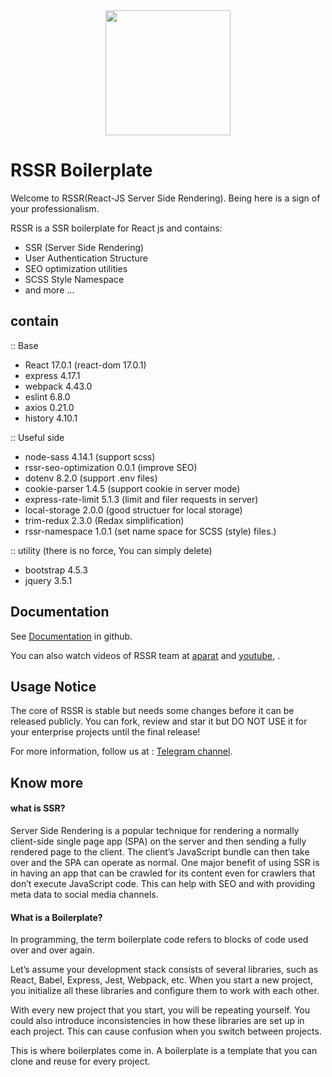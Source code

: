 <div align="center">
  <a href="https://github.com/rssr-org/RSSR">
    <img width="200" src="https://raw.githubusercontent.com/rssr-org/RSSR/master/public/asset/img/rssr-logo.png">
  </a>
</div>

# RSSR Boilerplate
Welcome to RSSR(React-JS Server Side Rendering). Being here is a sign of your professionalism.

RSSR is a SSR boilerplate for React js and contains:
- SSR (Server Side Rendering)
- User Authentication Structure
- SEO optimization utilities
- SCSS Style Namespace
- and more …

## contain
:: Base
- React 17.0.1 (react-dom 17.0.1)
- express 4.17.1
- webpack 4.43.0
- eslint 6.8.0
- axios 0.21.0 
- history 4.10.1

:: Useful side 
- node-sass 4.14.1 (support scss)
- rssr-seo-optimization 0.0.1 (improve SEO)
- dotenv 8.2.0 (support .env files)
- cookie-parser 1.4.5 (support cookie in server mode)
- express-rate-limit 5.1.3 (limit and filer requests in server)
- local-storage 2.0.0 (good structuer for local storage)
- trim-redux 2.3.0 (Redax simplification)
- rssr-namespace 1.0.1 (set name space for SCSS (style) files.)

:: utility (there is no force, You can simply delete)
- bootstrap 4.5.3
- jquery 3.5.1

## Documentation
See [Documentation](https://github.com/rssr-org/RSSR-Documentation) in github.

You can also watch videos of RSSR team at [aparat](https://www.aparat.com/user/video/user_list/userid/722589/usercat/413997) and [youtube](https://www.youtube.com/channel/UCNkuorlYEWReSMglMp25yCw), .

## Usage Notice
The core of RSSR is stable but needs some changes before it can be released publicly. You can fork, review and star it but  DO NOT USE it for your enterprise projects until the final release!

For more information, follow us at : [Telegram channel](https://t.me/rssr_org).


## Know more

#### what is SSR?
Server Side Rendering is a popular technique for rendering a normally 
client-side single page app (SPA) on the server and then sending
 a fully rendered page to the client. The client’s JavaScript bundle 
 can then take over and the SPA can operate as normal. One major 
 benefit of using SSR is in having an app that can be crawled 
 for its content even for crawlers that don’t execute JavaScript code. 
 This can help with SEO and with providing meta data to social media channels.


#### What is a Boilerplate?
In programming, the term boilerplate code refers to blocks of code used over and over again.

Let’s assume your development stack consists of several libraries,
 such as React, Babel, Express, Jest, Webpack, etc. When you
  start a new project, you initialize all these libraries 
  and configure them to work with each other.

With every new project that you start, you will be repeating yourself.
 You could also introduce inconsistencies in how these libraries
  are set up in each project. This can cause confusion when you
   switch between projects.

This is where boilerplates come in. A boilerplate is a template that
 you can clone and reuse for every project.
 
 
